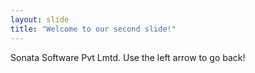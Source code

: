 ```yaml
---
layout: slide
title: "Welcome to our second slide!"
---
```

Sonata Software Pvt Lmtd.
Use the left arrow to go back!
